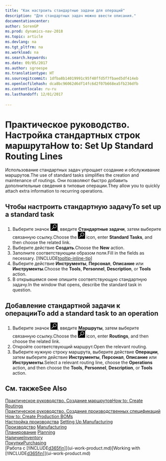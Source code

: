 ```yaml
---
title: "Как настроить стандартные задачи для операций"
description: "Для стандартных задач можно ввести описания."
documentationcenter: 
author: SorenGP
ms.prod: dynamics-nav-2018
ms.topic: article
ms.devlang: na
ms.tgt_pltfrm: na
ms.workload: na
ms.search.keywords: 
ms.date: 09/05/2017
ms.author: sgroespe
ms.translationtype: HT
ms.sourcegitcommit: 1dfba8b14019991c95f40ffd5f7fbaed5df414eb
ms.openlocfilehash: dca8bc96062d6df14fc6d2f07b668ea5fb236dfb
ms.contentlocale: ru-ru
ms.lasthandoff: 12/01/2017

---
```

# <a name="how-to-set-up-standard-routing-lines"></a><span data-ttu-id="250d4-103">Практическое руководство. Настройка стандартных строк маршрута</span><span class="sxs-lookup"><span data-stu-id="250d4-103">How to: Set Up Standard Routing Lines</span></span>
<span data-ttu-id="250d4-104">Использование стандартных задач упрощает создание и обслуживание маршрутов.</span><span class="sxs-lookup"><span data-stu-id="250d4-104">The use of standard tasks simplifies the creation and maintenance of routings.</span></span> <span data-ttu-id="250d4-105">Они позволяют быстро добавить дополнительные сведения в типовые операции.</span><span class="sxs-lookup"><span data-stu-id="250d4-105">They allow you to quickly attach extra information to recurring operations.</span></span>

## <a name="to-set-up-a-standard-task"></a><span data-ttu-id="250d4-106">Чтобы настроить стандартную задачу</span><span class="sxs-lookup"><span data-stu-id="250d4-106">To set up a standard task</span></span>
1. <span data-ttu-id="250d4-107">Выберите значок ![Поиск страницы или отчета](media/ui-search/search_small.png "Значок поиска страницы или отчета"), введите **Стандартные задачи**, затем выберите связанную ссылку.</span><span class="sxs-lookup"><span data-stu-id="250d4-107">Choose the ![Search for Page or Report](media/ui-search/search_small.png "Search for Page or Report icon") icon, enter **Standard Tasks**, and then choose the related link.</span></span>
2. <span data-ttu-id="250d4-108">Выберите действие **Создать**.</span><span class="sxs-lookup"><span data-stu-id="250d4-108">Choose the **New** action.</span></span>
3. <span data-ttu-id="250d4-109">Заполните соответствующим образом поля.</span><span class="sxs-lookup"><span data-stu-id="250d4-109">Fill in the fields as necessary.</span></span> [!INCLUDE[tooltip-inline-tip](includes/tooltip-inline-tip_md.md)]
4. <span data-ttu-id="250d4-110">Выберите действие **Инструменты**, **Персонал**, **Описание** или **Инструменты**.</span><span class="sxs-lookup"><span data-stu-id="250d4-110">Choose the **Tools**, **Personnel**, **Description**, or **Tools** action.</span></span>
5. <span data-ttu-id="250d4-111">В открывшемся окне опишите соответствующую стандартную задачу.</span><span class="sxs-lookup"><span data-stu-id="250d4-111">In the window that opens, describe the standard task in question.</span></span>

## <a name="to-add-a-standard-task-to-an-operation"></a><span data-ttu-id="250d4-112">Добавление стандартной задачи к операции</span><span class="sxs-lookup"><span data-stu-id="250d4-112">To add a standard task to an operation</span></span>
1. <span data-ttu-id="250d4-113">Выберите значок ![Поиск страницы или отчета](media/ui-search/search_small.png "Значок поиска страницы или отчета"), введите **Маршруты**, затем выберите связанную ссылку.</span><span class="sxs-lookup"><span data-stu-id="250d4-113">Choose the ![Search for Page or Report](media/ui-search/search_small.png "Search for Page or Report icon") icon, enter **Routings**, and then choose the related link.</span></span>
2. <span data-ttu-id="250d4-114">Откройте соответствующий маршрут.</span><span class="sxs-lookup"><span data-stu-id="250d4-114">Open the relevant routing.</span></span>
3. <span data-ttu-id="250d4-115">Выберите нужную строку маршрута, выберите действие **Операции**, затем выберите действие **Инструменты**, **Персонал**, **Описание** или **Инструменты**.</span><span class="sxs-lookup"><span data-stu-id="250d4-115">Select a relevant routing line, choose the **Operations** action, and then choose the **Tools**, **Personnel**, **Description**, or **Tools** action.</span></span>

## <a name="see-also"></a><span data-ttu-id="250d4-116">См. также</span><span class="sxs-lookup"><span data-stu-id="250d4-116">See Also</span></span>  
[<span data-ttu-id="250d4-117">Практическое руководство. Создание маршрутов</span><span class="sxs-lookup"><span data-stu-id="250d4-117">How to: Create Routings</span></span>](production-how-to-create-routings.md)  
<span data-ttu-id="250d4-118">[Практическое руководство. Создание производственных спецификаций](production-how-to-create-production-boms.md)   </span><span class="sxs-lookup"><span data-stu-id="250d4-118">[How to: Create Production BOMs](production-how-to-create-production-boms.md)   </span></span>  
<span data-ttu-id="250d4-119">[Настройка производства](production-configure-production-processes.md) </span><span class="sxs-lookup"><span data-stu-id="250d4-119">[Setting Up Manufacturing](production-configure-production-processes.md) </span></span>  
<span data-ttu-id="250d4-120">[Производство](production-manage-manufacturing.md)  </span><span class="sxs-lookup"><span data-stu-id="250d4-120">[Manufacturing](production-manage-manufacturing.md)  </span></span>  
<span data-ttu-id="250d4-121">[Планирование](production-planning.md) </span><span class="sxs-lookup"><span data-stu-id="250d4-121">[Planning](production-planning.md) </span></span>  
[<span data-ttu-id="250d4-122">Наличие</span><span class="sxs-lookup"><span data-stu-id="250d4-122">Inventory</span></span>](inventory-manage-inventory.md)  
[<span data-ttu-id="250d4-123">Покупки</span><span class="sxs-lookup"><span data-stu-id="250d4-123">Purchasing</span></span>](purchasing-manage-purchasing.md)  
<span data-ttu-id="250d4-124">[Работа с [!INCLUDE[d365fin](includes/d365fin_md.md)]](ui-work-product.md)</span><span class="sxs-lookup"><span data-stu-id="250d4-124">[Working with [!INCLUDE[d365fin](includes/d365fin_md.md)]](ui-work-product.md)</span></span>  

